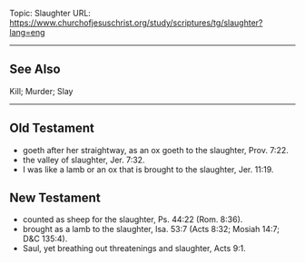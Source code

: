 Topic: Slaughter
URL: https://www.churchofjesuschrist.org/study/scriptures/tg/slaughter?lang=eng

---

## See Also

Kill; Murder; Slay

---

## Old Testament

- goeth after her straightway, as an ox goeth to the slaughter, Prov. 7:22.
- the valley of slaughter, Jer. 7:32.
- I was like a lamb or an ox that is brought to the slaughter, Jer. 11:19.

## New Testament

- counted as sheep for the slaughter, Ps. 44:22 (Rom. 8:36).
- brought as a lamb to the slaughter, Isa. 53:7 (Acts 8:32; Mosiah 14:7; D&C 135:4).
- Saul, yet breathing out threatenings and slaughter, Acts 9:1.

